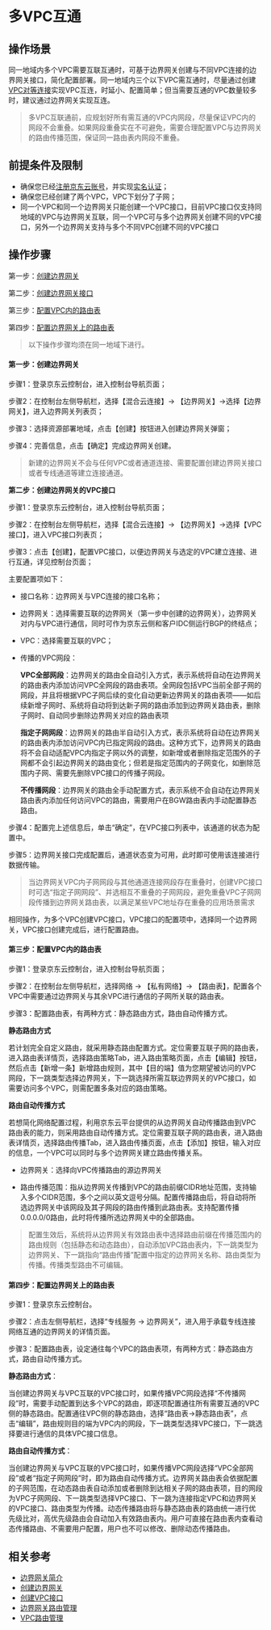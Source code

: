 # 多VPC互通

## 操作场景

同一地域内多个VPC需要互联互通时，可基于边界网关创建与不同VPC连接的边界网关接口，简化配置部署。同一地域内三个以下VPC需互通时，尽量通过创建[VPC对等连接](../Introduction/Features/VPC-Peering-Features.md)实现VPC互连，时延小、配置简单；但当需要互通的VPC数量较多时，建议通过边界网关实现互连。


> 多VPC互联通前，应规划好所有需互通的VPC内网段，尽量保证VPC内的网段不会重叠。如果网段重叠实在不可避免，需要合理配置VPC与边界网关的路由传播范围，保证同一路由表内网段不重叠。

## 前提条件及限制

- 确保您已经[注册京东云账号](https://user.jdcloud.com/register?returnUrl=https%3A%2F%2Fwww.jdcloud.com%2F)，并实现[实名认证](https://docs.jdcloud.com/cn/real-name-verification/introduction)；
- 确保您已经创建了两个VPC，VPC下划分了子网；
- 同一个VPC和同一个边界网关只能创建一个VPC接口，目前VPC接口仅支持同地域的VPC与边界网关互联，同一个VPC可与多个边界网关创建不同的VPC接口，另外一个边界网关支持与多个不同VPC创建不同的VPC接口


## 操作步骤

第一步：[创建边界网关](multiple-vpcs-interconnection#user-content-1)

第二步：[创建边界网关接口](multiple-vpcs-interconnection#user-content-2)

第三步：[配置VPC内的路由表](multiple-vpcs-interconnection#user-content-3)

第四步：[配置边界网关上的路由表](multiple-vpcs-interconnection#user-content-4)


> 以下操作步骤均须在同一地域下进行。


#### **第一步：创建边界网关**

<div id="user-content-1"> </div>

步骤1：登录京东云控制台，进入控制台导航页面；

步骤2：在控制台左侧导航栏，选择【混合云连接】-> 【边界网关】->选择【边界网关】，进入边界网关列表页；

步骤3：选择资源部署地域，点击【创建】按钮进入创建边界网关弹窗；

步骤4：完善信息，点击【确定】完成边界网关创建。


> 新建的边界网关不会与任何VPC或者通道连接、需要配置创建边界网关接口或者专线通道等建立连接通道。


**第二步：创建边界网关的VPC接口**

<div id="user-content-2"> </div>

步骤1：登录京东云控制台，进入控制台导航页面；

步骤2：在控制台左侧导航栏，选择【混合云连接】-> 【边界网关】->选择【VPC接口】，进入VPC接口列表页；

步骤3：点击【创建】，配置VPC接口，以便边界网关与选定的VPC建立连接、进行互通，详见控制台页面；

主要配置项如下：

- 接口名称：边界网关与VPC连接的接口名称；

- 边界网关：选择需要互联的边界网关（第一步中创建的边界网关），边界网关对内与VPC进行通信，同时可作为京东云侧和客户IDC侧运行BGP的终结点；
  
- VPC：选择需要互联的VPC；
  
- 传播的VPC网段：
  
    **VPC全部网段**：边界网关的路由全自动引入方式，表示系统将自动在边界网关的路由表内添加访问VPC全网段的路由表项。全网段包括VPC当前全部子网的网段，并且将根据VPC子网后续的变化自动更新边界网关的路由表项——如后续新增子网时、系统将自动将到达新子网的路由添加到边界网关路由表，删除子网时、自动同步删除边界网关对应的路由表项
    
    **指定子网网段**：边界网关的路由半自动引入方式，表示系统将自动在边界网关的路由表内添加访问VPC内已指定网段的路由。这种方式下，边界网关的路由将不会自动适配VPC内指定子网以外的调整，如新增或者删除指定范围外的子网都不会引起边界网关的路由变化；但若是指定范围内的子网变化，如删除范围内子网、需要先删除VPC接口的传播子网段。
    
    **不传播网段**：边界网关的路由全手动配置方式，表示系统不会自动在边界网关路由表内添加任何访问VPC的路由，需要用户在BGW路由表内手动配置静态路由。

步骤4：配置完上述信息后，单击“确定”，在VPC接口列表中，该通道的状态为配置中。

步骤5：边界网关接口完成配置后，通道状态变为可用，此时即可使用该连接进行数据传输。


> 当边界网关VPC内子网网段与其他通道连接网段存在重叠时，创建VPC接口时可选“指定子网网段”、并选相互不重叠的子网网段，避免重叠VPC子网网段传播到边界网关路由表，以满足某些VPC地址存在重叠的应用场景需求

相同操作，为多个VPC创建VPC接口，VPC接口的配置项中，选择同一个边界网关，VPC接口创建完成后，进行配置路由。

#### **第三步：配置VPC内的路由表**

<div id="user-content-3"> </div>

步骤1：登录京东云控制台，进入控制台导航页面；

步骤2：在控制台左侧导航栏，选择网络 -> 【私有网络】-> 【路由表】，配置各个VPC中需要通过边界网关与其余VPC进行通信的子网所关联的路由表。

步骤3：配置路由表，有两种方式：静态路由方式，路由自动传播方式。

 **静态路由方式**
  
  若计划完全自定义路由，就采用静态路由配置方式。定位需要互联子网的路由表，进入路由表详情页，选择路由策略Tab，进入路由策略页面，点击【编辑】按钮，然后点击【新增一条】新增路由规则，其中【目的端】值为您期望被访问的VPC网段，下一跳类型选择边界网关，下一跳选择所需互联边界网关的VPC接口，如需要访问多个VPC，则需配置多条对应的路由策略。

  **路由自动传播方式**
  
  若想简化网络配置过程，利用京东云平台提供的从边界网关自动传播路由到VPC路由表的能力，则采用路由自动传播方式。定位需要互联子网的路由表，进入路由表详情页，选择路由传播Tab，进入路由传播页面，点击【添加】按钮，输入对应的信息，一个VPC可以同时与多个边界网关建立路由传播关系。
  
- 边界网关：选择向VPC传播路由的源边界网关

- 路由传播范围：指从边界网关传播到VPC的路由前缀CIDR地址范围，支持输入多个CIDR范围，多个之间以英文逗号分隔。配置传播路由后，将自动将所选边界网关中该网段及其子网段的路由传播到此路由表。支持配置传播0.0.0.0/0路由，此时将传播所选边界网关中的全部路由。

>  配置生效后，系统将从边界网关有效路由表中选择路由前缀在传播范围内的路由规则（包括静态和动态路由），自动添加VPC路由表内，下一跳类型为边界网关、下一跳指向“路由传播”配置中指定的边界网关名称、路由类型为传播。传播类型路由不可编辑。

#### **第四步：配置边界网关上的路由表**

<div id="user-content-4"> </div>

步骤1：登录京东云控制台。

步骤2：点击左侧导航栏，选择“专线服务 -> 边界网关”，进入用于承载专线连接网络互通的边界网关的详情页面。

步骤3：配置路由表，设定通往每个VPC的路由表项，有两种方式：静态路由方式，路由自动传播方式。

**静态路由方式**：

当创建边界网关与VPC互联的VPC接口时，如果传播VPC网段选择“不传播网段”时，需要手动配置到达多个VPC的路由，即逐项配置通往所有需要互通的VPC侧的静态路由。配置通往VPC侧的静态路由，选择“路由表->静态路由表”，点击“编辑”，路由规则目的端为VPC内的网段，下一跳类型选择VPC接口，下一跳选择要进行通信的具体VPC接口信息。

**路由自动传播方式**：

当创建边界网关与VPC互联的VPC接口时，如果传播VPC网段选择“VPC全部网段”或者“指定子网网段”时，即为路由自动传播方式。边界网关路由表会依据配置的子网范围，在动态路由表自动添加或者删除到达相关子网的路由表项，目的网段为VPC子网网段、下一跳类型选择VPC接口、下一跳为连接指定VPC和边界网关的VPC接口、路由类型为传播。动态传播路由将与静态路由表的路由统一进行优先级比对，高优先级路由会自动加入有效路由表内。用户可直接在路由表内查看动态传播路由、不需要用户配置，用户也不可以修改、删除动态传播路由。

## 相关参考

- [边界网关简介](https://docs.jdcloud.com/cn/direct-connection/border-gateway-features)
- [创建边界网关](https://docs.jdcloud.com/cn/direct-connection/border-gateway-configuration)       
- [创建VPC接口](https://docs.jdcloud.com/cn/direct-connection/vpc-attachment-configuration)
- [边界网关路由管理](https://docs.jdcloud.com/cn/direct-connection/border-gateway-route-configuration)
- [VPC路由管理](../Operation-Guide/Route-Table-Configuration.md)




